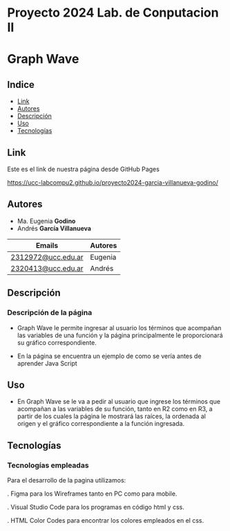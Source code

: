 # Proyecto 2024 Lab. de Conputacion II

# Graph Wave  

## Indice
- [Link](#Link)
- [Autores](#Autores)
- [Descripción](#Descripción)
- [Uso](#Uso)
- [Tecnologías](#Tecnologías)

## Link 

Este es el link de nuestra página desde GitHub Pages

https://ucc-labcompu2.github.io/proyecto2024-garcia-villanueva-godino/

## Autores
* Ma. Eugenia  **Godino**
* Andrés **García Villanueva**

| Emails | Autores |
|--------|---------|
| 2312972@ucc.edu.ar | Eugenia |
| 2320413@ucc.edu.ar | Andrés |

## Descripción
### Descripción de la página
- Graph Wave le permite ingresar al usuario los términos que acompañan las variables de una función y la página principalmente le proporcionará su gráfico correspondiente. 

- En la página se encuentra un ejemplo de como se vería antes de aprender Java Script

## Uso
- En Graph Wave se le va a pedir al usuario que ingrese los términos que acompañan a las variables de su función, tanto en R2 como en R3, a partir de los cuales la página le mostrará las raíces, la ordenada al origen y el gráfico correspondiente a la función ingresada. 
 
## Tecnologías
### Tecnologías empleadas
Para el desarrollo de la pagina utilizamos: 

. Figma para los Wireframes tanto en PC como para mobile.

. Visual Studio Code para los programas en código html y css.

. HTML Color Codes para encontrar los colores empleados en el css.
